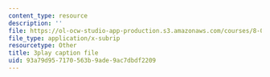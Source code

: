 ```yaml
---
content_type: resource
description: ''
file: https://ol-ocw-studio-app-production.s3.amazonaws.com/courses/8-01sc-classical-mechanics-fall-2016/93a79d957170563b9ade9ac7dbdf2209_prCwfSiWuq0.vtt
file_type: application/x-subrip
resourcetype: Other
title: 3play caption file
uid: 93a79d95-7170-563b-9ade-9ac7dbdf2209
---
```

